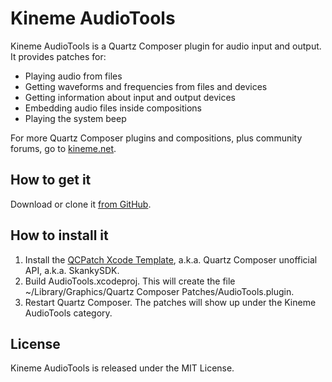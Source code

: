 # Kineme AudioTools

Kineme AudioTools is a Quartz Composer plugin for audio input and output. It provides patches for: 

   - Playing audio from files
   - Getting waveforms and frequencies from files and devices
   - Getting information about input and output devices
   - Embedding audio files inside compositions
   - Playing the system beep

For more Quartz Composer plugins and compositions, plus community forums, go to [kineme.net](http://kineme.net). 

## How to get it

Download or clone it [from GitHub](https://github.com/kineme/AudioTools). 

## How to install it

   1. Install the [QCPatch Xcode Template](https://github.com/kineme/QCPatchXcodeTemplate), a.k.a. Quartz Composer unofficial API, a.k.a. SkankySDK. 
   2. Build AudioTools.xcodeproj. This will create the file ~/Library/Graphics/Quartz Composer Patches/AudioTools.plugin. 
   3. Restart Quartz Composer. The patches will show up under the Kineme AudioTools category. 

## License

Kineme AudioTools is released under the MIT License. 
